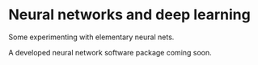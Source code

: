 # Neural networks and deep learning

Some experimenting with elementary neural nets.

A developed neural network software package coming soon.

